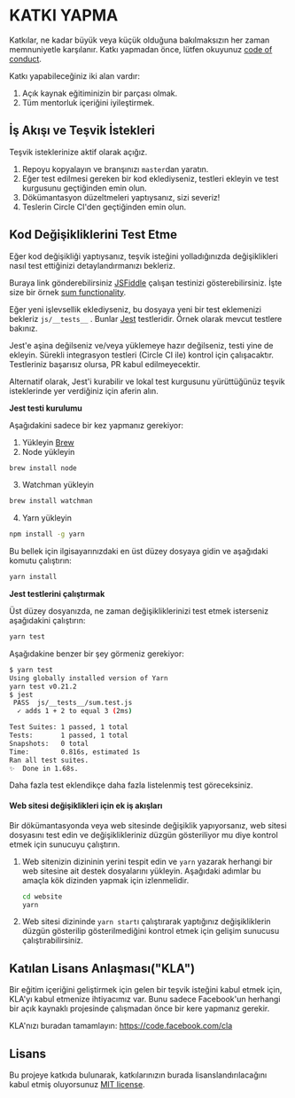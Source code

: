 # KATKI YAPMA

Katkılar, ne kadar büyük veya küçük olduğuna bakılmaksızın her zaman memnuniyetle karşılanır. Katkı yapmadan önce, lütfen okuyunuz [code of conduct](CODE_OF_CONDUCT.md).

Katkı yapabileceğiniz iki alan vardır:

1. Açık kaynak eğitiminizin bir parçası olmak.
1. Tüm mentorluk içeriğini iyileştirmek.

## İş Akışı ve Teşvik İstekleri

Teşvik isteklerinize aktif olarak açığız.

1. Repoyu kopyalayın ve branşınızı `master`dan yaratın.
1. Eğer test edilmesi gereken bir kod eklediyseniz, testleri ekleyin ve test kurgusunu geçtiğinden emin olun.
1. Dökümantasyon düzeltmeleri yaptıysanız, sizi severiz!
1. Teslerin Circle CI'den geçtiğinden emin olun.

## Kod Değişikliklerini Test Etme

Eğer kod değişikliği yaptıysanız, teşvik isteğini yolladığınızda değişiklikleri nasıl test ettiğinizi detaylandırmanızı bekleriz.

Buraya link gönderebilirsiniz [JSFiddle](https://jsfiddle.net/) çalışan testinizi gösterebilirsiniz. İşte size bir örnek [sum functionality](https://jsfiddle.net/caabernathy/5mz4qusa/).

Eğer yeni işlevsellik eklediyseniz, bu dosyaya yeni bir test eklemenizi bekleriz `js/__tests__` . Bunlar [Jest](http://facebook.github.io/jest/) testleridir. Örnek olarak mevcut testlere bakınız.

Jest'e aşina değilseniz ve/veya yüklemeye hazır değilseniz, testi yine de ekleyin. Sürekli integrasyon testleri (Circle CI ile) kontrol için çalışacaktır. Testleriniz başarısız olursa, PR kabul edilmeyecektir.

Alternatif olarak, Jest'i kurabilir ve lokal test kurgusunu yürüttüğünüz teşvik isteklerinde yer verdiğiniz için aferin alın. 

**Jest testi kurulumu**

Aşağıdakini sadece bir kez yapmanız gerekiyor:

1. Yükleyin [Brew](http://brew.sh/)
2. Node yükleyin
```sh
brew install node
```
3. Watchman yükleyin
```sh
brew install watchman
```
4. Yarn yükleyin
```sh
npm install -g yarn
```


Bu bellek için ilgisayarınızdaki en üst düzey dosyaya gidin ve aşağıdaki komutu çalıştırın:

```sh
yarn install
```

**Jest testlerini çalıştırmak**

Üst düzey dosyanızda, ne zaman değişikliklerinizi test etmek isterseniz aşağıdakini çalıştırın:

```sh
yarn test
```
Aşağıdakine benzer bir şey görmeniz gerekiyor:

```sh
$ yarn test
Using globally installed version of Yarn
yarn test v0.21.2
$ jest
 PASS  js/__tests__/sum.test.js
  ✓ adds 1 + 2 to equal 3 (2ms)

Test Suites: 1 passed, 1 total
Tests:       1 passed, 1 total
Snapshots:   0 total
Time:        0.816s, estimated 1s
Ran all test suites.
✨  Done in 1.68s.
```
Daha fazla test eklendikçe daha fazla listelenmiş test göreceksiniz.

#### Web sitesi değişiklikleri için ek iş akışları

Bir dökümantasyonda veya web sitesinde değişiklik yapıyorsanız, web sitesi dosyasını test edin ve değişiklikleriniz düzgün gösteriliyor mu diye kontrol etmek için sunucuyu çalıştırın. 

1. Web sitenizin dizininin yerini tespit edin ve `yarn` yazarak herhangi bir web sitesine ait destek dosyalarını yükleyin. Aşağıdaki adımlar bu amaçla kök dizinden yapmak için izlenmelidir. 
   ```sh
   cd website
   yarn
   ```
2. Web sitesi dizininde `yarn start`ı çalıştırarak yaptığınız değişikliklerin düzgün gösterilip gösterilmediğini kontrol etmek için gelişim sunucusu çalıştırabilirsiniz.

## Katılan Lisans Anlaşması("KLA")
Bir eğitim içeriğini geliştirmek için gelen bir teşvik isteğini kabul etmek için, KLA'yı kabul etmenize ihtiyacımız var. Bunu sadece Facebook'un herhangi bir açık kaynaklı projesinde çalışmadan önce bir kere yapmanız gerekir.

KLA'nızı buradan tamamlayın: <https://code.facebook.com/cla>

## Lisans

Bu projeye katkıda bulunarak, katkılarınızın burada lisanslandırılacağını kabul etmiş oluyorsunuz [MIT license](LICENSE).
